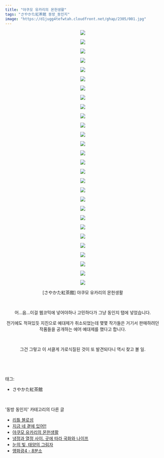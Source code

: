 ```yaml
---
title: "야쿠모 유카리의 몬헌생활"
tags: "さやかた紅茶館 동방_동인지"
image: "https://d1jugg4tefwtah.cloudfront.net/ghap/2305/001.jpg"
---
```

<div class="article">
<p style="text-align: center; clear: none; float: none;"><img src="{{ site.imgserver11 }}/ghap/2305/001.jpg"/></p>
<p style="text-align: center; clear: none; float: none;"><img src="{{ site.imgserver11 }}/ghap/2305/002.jpg"/></p>
<p style="text-align: center; clear: none; float: none;"><img src="{{ site.imgserver11 }}/ghap/2305/003.jpg"/></p>
<p style="text-align: center; clear: none; float: none;"><img src="{{ site.imgserver11 }}/ghap/2305/004.jpg"/></p>
<p style="text-align: center; clear: none; float: none;"><img src="{{ site.imgserver11 }}/ghap/2305/005.jpg"/></p>
<p style="text-align: center; clear: none; float: none;"><img src="{{ site.imgserver11 }}/ghap/2305/006.jpg"/></p>
<p style="text-align: center; clear: none; float: none;"><img src="{{ site.imgserver11 }}/ghap/2305/007.jpg"/></p>
<p style="text-align: center; clear: none; float: none;"><img src="{{ site.imgserver11 }}/ghap/2305/008.jpg"/></p>
<p style="text-align: center; clear: none; float: none;"><img src="{{ site.imgserver11 }}/ghap/2305/009.jpg"/></p>
<p style="text-align: center; clear: none; float: none;"><img src="{{ site.imgserver11 }}/ghap/2305/010.jpg"/></p>
<p style="text-align: center; clear: none; float: none;"><img src="{{ site.imgserver11 }}/ghap/2305/011.jpg"/></p>
<p style="text-align: center; clear: none; float: none;"><img src="{{ site.imgserver11 }}/ghap/2305/012.jpg"/></p>
<p style="text-align: center; clear: none; float: none;"><img src="{{ site.imgserver11 }}/ghap/2305/013.jpg"/></p>
<p style="text-align: center; clear: none; float: none;"><img src="{{ site.imgserver11 }}/ghap/2305/014.jpg"/></p>
<p style="text-align: center; clear: none; float: none;"><img src="{{ site.imgserver11 }}/ghap/2305/015.jpg"/></p>
<p style="text-align: center; clear: none; float: none;"><img src="{{ site.imgserver11 }}/ghap/2305/016.jpg"/></p>
<p style="text-align: center; clear: none; float: none;"><img src="{{ site.imgserver11 }}/ghap/2305/017.jpg"/></p>
<p style="text-align: center; clear: none; float: none;"><img src="{{ site.imgserver11 }}/ghap/2305/018.jpg"/></p>
<p style="text-align: center; clear: none; float: none;"><img src="{{ site.imgserver11 }}/ghap/2305/019.jpg"/></p>
<p style="text-align: center; clear: none; float: none;"><img src="{{ site.imgserver11 }}/ghap/2305/020.jpg"/></p>
<p style="text-align: center; clear: none; float: none;"><img src="{{ site.imgserver11 }}/ghap/2305/021.jpg"/></p>
<p style="text-align: center; clear: none; float: none;"><img src="{{ site.imgserver11 }}/ghap/2305/022.jpg"/></p>
<p style="text-align: center; clear: none; float: none;"><img src="{{ site.imgserver11 }}/ghap/2305/023.jpg"/></p>
<p style="text-align: center; clear: none; float: none;"><img src="{{ site.imgserver11 }}/ghap/2305/024.jpg"/></p>
<p style="text-align: center; clear: none; float: none;"><img src="{{ site.imgserver11 }}/ghap/2305/025.jpg"/></p>
<p style="text-align: center; clear: none; float: none;"><img src="{{ site.imgserver11 }}/ghap/2305/026.jpg"/></p>
<p style="text-align: center; clear: none; float: none;"><img src="{{ site.imgserver11 }}/ghap/2305/027.jpg"/></p>
<p style="text-align: center; clear: none; float: none;"><img src="{{ site.imgserver11 }}/ghap/2305/028.jpg"/></p>
<p style="text-align: center; clear: none; float: none;">[さやかた紅茶館] 야쿠모 유카리의 몬헌생활</p>
<p style="text-align: center; clear: none; float: none;"><br/></p>
<p style="text-align: center; clear: none; float: none;">어...음...이걸 웹코믹에 넣어야하나 고민하다가 그냥 동인지 탭에 넣었습니다.</p>
<p style="text-align: center; clear: none; float: none;">전기에도 적혀있듯 지진으로 예대제가 취소되었는데 몇몇 작가들은 거기서 판매하려던 작품들을 공개하는 에어 예대제를 했다고 합니다.</p>
<p style="text-align: center; clear: none; float: none;"><br/></p>
<p style="text-align: center; clear: none; float: none;">그건 그렇고 이 서클게 가로식질된 것이 또 발견되다니 역시 찾고 볼 일.</p>
<p><br/></p>
</div><br/>
<div class="tagTrail">
<p>태그: </p>
<ul>
<li>さやかた紅茶館</li>
</ul>
</div><br/>
<div class="another">
<p>'동방 동인지' 카테고리의 다른 글</p>
<ul>
<li><a href="/ghap_2307">리틀 블로섬</a></li>
<li><a href="/ghap_2306">지금 네 곁에 있어!!</a></li>
<li><a href="/ghap_2305">야쿠모 유카리의 몬헌생활</a></li>
<li><a href="/ghap_2304">냉정과 열정 사이. 곳에 따라 국화와 나이프</a></li>
<li><a href="/ghap_2303">눈의 빛, 태양의 그림자</a></li>
<li><a href="/ghap_2301">앵화광4 - 8분소</a></li>
</ul>
</div><br/>
<div class="cb_module cb_fluid">
<div class="cb_wrt cb_profile">
</div><!-- commentList close -->
</div><br/>
